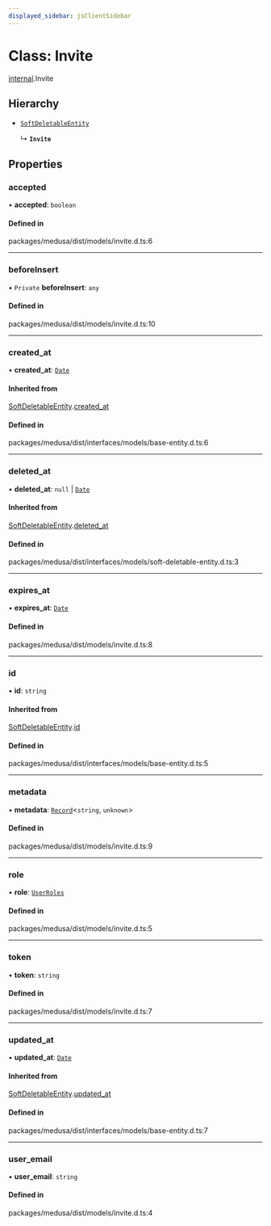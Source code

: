 ```yaml
---
displayed_sidebar: jsClientSidebar
---
```


# Class: Invite

[internal](../modules/internal.md).Invite

## Hierarchy

- [`SoftDeletableEntity`](internal.SoftDeletableEntity.md)

  ↳ **`Invite`**

## Properties

### accepted

• **accepted**: `boolean`

#### Defined in

packages/medusa/dist/models/invite.d.ts:6

___

### beforeInsert

• `Private` **beforeInsert**: `any`

#### Defined in

packages/medusa/dist/models/invite.d.ts:10

___

### created\_at

• **created\_at**: [`Date`](../modules/internal.md#date)

#### Inherited from

[SoftDeletableEntity](internal.SoftDeletableEntity.md).[created_at](internal.SoftDeletableEntity.md#created_at)

#### Defined in

packages/medusa/dist/interfaces/models/base-entity.d.ts:6

___

### deleted\_at

• **deleted\_at**: ``null`` \| [`Date`](../modules/internal.md#date)

#### Inherited from

[SoftDeletableEntity](internal.SoftDeletableEntity.md).[deleted_at](internal.SoftDeletableEntity.md#deleted_at)

#### Defined in

packages/medusa/dist/interfaces/models/soft-deletable-entity.d.ts:3

___

### expires\_at

• **expires\_at**: [`Date`](../modules/internal.md#date)

#### Defined in

packages/medusa/dist/models/invite.d.ts:8

___

### id

• **id**: `string`

#### Inherited from

[SoftDeletableEntity](internal.SoftDeletableEntity.md).[id](internal.SoftDeletableEntity.md#id)

#### Defined in

packages/medusa/dist/interfaces/models/base-entity.d.ts:5

___

### metadata

• **metadata**: [`Record`](../modules/internal.md#record)<`string`, `unknown`\>

#### Defined in

packages/medusa/dist/models/invite.d.ts:9

___

### role

• **role**: [`UserRoles`](../enums/internal.UserRoles.md)

#### Defined in

packages/medusa/dist/models/invite.d.ts:5

___

### token

• **token**: `string`

#### Defined in

packages/medusa/dist/models/invite.d.ts:7

___

### updated\_at

• **updated\_at**: [`Date`](../modules/internal.md#date)

#### Inherited from

[SoftDeletableEntity](internal.SoftDeletableEntity.md).[updated_at](internal.SoftDeletableEntity.md#updated_at)

#### Defined in

packages/medusa/dist/interfaces/models/base-entity.d.ts:7

___

### user\_email

• **user\_email**: `string`

#### Defined in

packages/medusa/dist/models/invite.d.ts:4
